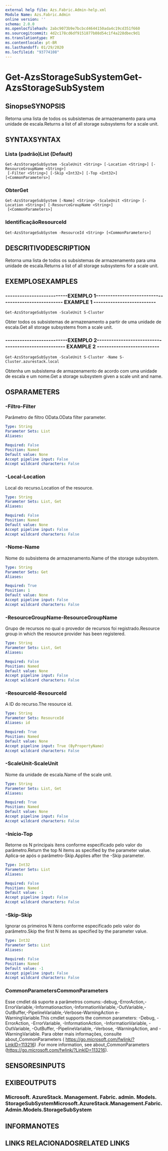 ```yaml
---
external help file: Azs.Fabric.Admin-help.xml
Module Name: Azs.Fabric.Admin
online version: ''
schema: 2.0.0
ms.openlocfilehash: 2abc9073b9e7bcbcd4644150ada4c19cd351f660
ms.sourcegitcommit: 4d2c178cd6df9151877b08d54c1f4a228dbec9d1
ms.translationtype: MT
ms.contentlocale: pt-BR
ms.lasthandoff: 01/29/2020
ms.locfileid: "93774108"
---
```

# <span data-ttu-id="12e1a-101">Get-AzsStorageSubSystem</span><span class="sxs-lookup"><span data-stu-id="12e1a-101">Get-AzsStorageSubSystem</span></span>

## <span data-ttu-id="12e1a-102">Sinopse</span><span class="sxs-lookup"><span data-stu-id="12e1a-102">SYNOPSIS</span></span>
<span data-ttu-id="12e1a-103">Retorna uma lista de todos os subsistemas de armazenamento para uma unidade de escala.</span><span class="sxs-lookup"><span data-stu-id="12e1a-103">Returns a list of all storage subsystems for a scale unit.</span></span>

## <span data-ttu-id="12e1a-104">SYNTAX</span><span class="sxs-lookup"><span data-stu-id="12e1a-104">SYNTAX</span></span>

### <span data-ttu-id="12e1a-105">Lista (padrão)</span><span class="sxs-lookup"><span data-stu-id="12e1a-105">List (Default)</span></span>
```
Get-AzsStorageSubSystem -ScaleUnit <String> [-Location <String>] [-ResourceGroupName <String>]
 [-Filter <String>] [-Skip <Int32>] [-Top <Int32>] [<CommonParameters>]
```

### <span data-ttu-id="12e1a-106">Obter</span><span class="sxs-lookup"><span data-stu-id="12e1a-106">Get</span></span>
```
Get-AzsStorageSubSystem [-Name] <String> -ScaleUnit <String> [-Location <String>] [-ResourceGroupName <String>]
 [<CommonParameters>]
```

### <span data-ttu-id="12e1a-107">Identificação</span><span class="sxs-lookup"><span data-stu-id="12e1a-107">ResourceId</span></span>
```
Get-AzsStorageSubSystem -ResourceId <String> [<CommonParameters>]
```

## <span data-ttu-id="12e1a-108">DESCRITIVO</span><span class="sxs-lookup"><span data-stu-id="12e1a-108">DESCRIPTION</span></span>
<span data-ttu-id="12e1a-109">Retorna uma lista de todos os subsistemas de armazenamento para uma unidade de escala.</span><span class="sxs-lookup"><span data-stu-id="12e1a-109">Returns a list of all storage subsystems for a scale unit.</span></span>

## <span data-ttu-id="12e1a-110">EXEMPLOS</span><span class="sxs-lookup"><span data-stu-id="12e1a-110">EXAMPLES</span></span>

### <span data-ttu-id="12e1a-111">--------------------------EXEMPLO 1--------------------------</span><span class="sxs-lookup"><span data-stu-id="12e1a-111">-------------------------- EXAMPLE 1 --------------------------</span></span>
```
Get-AzsStorageSubSystem -ScaleUnit S-Cluster
```

<span data-ttu-id="12e1a-112">Obter todos os subsistemas de armazenamento a partir de uma unidade de escala.</span><span class="sxs-lookup"><span data-stu-id="12e1a-112">Get all storage subsystems from a scale unit.</span></span>

### <span data-ttu-id="12e1a-113">--------------------------EXEMPLO 2--------------------------</span><span class="sxs-lookup"><span data-stu-id="12e1a-113">-------------------------- EXAMPLE 2 --------------------------</span></span>
```
Get-AzsStorageSubSystem -ScaleUnit S-Cluster -Name S-Cluster.azurestack.local
```

<span data-ttu-id="12e1a-114">Obtenha um subsistema de armazenamento de acordo com uma unidade de escala e um nome.</span><span class="sxs-lookup"><span data-stu-id="12e1a-114">Get a storage subsystem given a scale unit and name.</span></span>

## <span data-ttu-id="12e1a-115">OS</span><span class="sxs-lookup"><span data-stu-id="12e1a-115">PARAMETERS</span></span>

### <span data-ttu-id="12e1a-116">-Filtro</span><span class="sxs-lookup"><span data-stu-id="12e1a-116">-Filter</span></span>
<span data-ttu-id="12e1a-117">Parâmetro de filtro OData.</span><span class="sxs-lookup"><span data-stu-id="12e1a-117">OData filter parameter.</span></span>

```yaml
Type: String
Parameter Sets: List
Aliases:

Required: False
Position: Named
Default value: None
Accept pipeline input: False
Accept wildcard characters: False
```

### <span data-ttu-id="12e1a-118">-Local</span><span class="sxs-lookup"><span data-stu-id="12e1a-118">-Location</span></span>
<span data-ttu-id="12e1a-119">Local do recurso.</span><span class="sxs-lookup"><span data-stu-id="12e1a-119">Location of the resource.</span></span>

```yaml
Type: String
Parameter Sets: List, Get
Aliases:

Required: False
Position: Named
Default value: None
Accept pipeline input: False
Accept wildcard characters: False
```

### <span data-ttu-id="12e1a-120">-Nome</span><span class="sxs-lookup"><span data-stu-id="12e1a-120">-Name</span></span>
<span data-ttu-id="12e1a-121">Nome do subsistema de armazenamento.</span><span class="sxs-lookup"><span data-stu-id="12e1a-121">Name of the storage subsystem.</span></span>

```yaml
Type: String
Parameter Sets: Get
Aliases:

Required: True
Position: 1
Default value: None
Accept pipeline input: False
Accept wildcard characters: False
```

### <span data-ttu-id="12e1a-122">-ResourceGroupName</span><span class="sxs-lookup"><span data-stu-id="12e1a-122">-ResourceGroupName</span></span>
<span data-ttu-id="12e1a-123">Grupo de recursos no qual o provedor de recursos foi registrado.</span><span class="sxs-lookup"><span data-stu-id="12e1a-123">Resource group in which the resource provider has been registered.</span></span>

```yaml
Type: String
Parameter Sets: List, Get
Aliases:

Required: False
Position: Named
Default value: None
Accept pipeline input: False
Accept wildcard characters: False
```

### <span data-ttu-id="12e1a-124">-ResourceId</span><span class="sxs-lookup"><span data-stu-id="12e1a-124">-ResourceId</span></span>
<span data-ttu-id="12e1a-125">A ID do recurso.</span><span class="sxs-lookup"><span data-stu-id="12e1a-125">The resource id.</span></span>

```yaml
Type: String
Parameter Sets: ResourceId
Aliases: id

Required: True
Position: Named
Default value: None
Accept pipeline input: True (ByPropertyName)
Accept wildcard characters: False
```

### <span data-ttu-id="12e1a-126">-ScaleUnit</span><span class="sxs-lookup"><span data-stu-id="12e1a-126">-ScaleUnit</span></span>
<span data-ttu-id="12e1a-127">Nome da unidade de escala.</span><span class="sxs-lookup"><span data-stu-id="12e1a-127">Name of the scale unit.</span></span>

```yaml
Type: String
Parameter Sets: List, Get
Aliases:

Required: True
Position: Named
Default value: None
Accept pipeline input: False
Accept wildcard characters: False
```

### <span data-ttu-id="12e1a-128">-Início</span><span class="sxs-lookup"><span data-stu-id="12e1a-128">-Top</span></span>
<span data-ttu-id="12e1a-129">Retorne os N principais itens conforme especificado pelo valor do parâmetro.</span><span class="sxs-lookup"><span data-stu-id="12e1a-129">Return the top N items as specified by the parameter value.</span></span>
<span data-ttu-id="12e1a-130">Aplica-se após o parâmetro-Skip.</span><span class="sxs-lookup"><span data-stu-id="12e1a-130">Applies after the -Skip parameter.</span></span>

```yaml
Type: Int32
Parameter Sets: List
Aliases:

Required: False
Position: Named
Default value: -1
Accept pipeline input: False
Accept wildcard characters: False
```

### <span data-ttu-id="12e1a-131">-Skip</span><span class="sxs-lookup"><span data-stu-id="12e1a-131">-Skip</span></span>
<span data-ttu-id="12e1a-132">Ignorar os primeiros N itens conforme especificado pelo valor do parâmetro.</span><span class="sxs-lookup"><span data-stu-id="12e1a-132">Skip the first N items as specified by the parameter value.</span></span>

```yaml
Type: Int32
Parameter Sets: List
Aliases:

Required: False
Position: Named
Default value: -1
Accept pipeline input: False
Accept wildcard characters: False
```

### <span data-ttu-id="12e1a-133">CommonParameters</span><span class="sxs-lookup"><span data-stu-id="12e1a-133">CommonParameters</span></span>
<span data-ttu-id="12e1a-134">Esse cmdlet dá suporte a parâmetros comuns:-debug,-ErrorAction,-ErrorVariable,-Informationaction,-InformationVariable,-OutVariable,-OutBuffer,-PipelineVariable,-Verbose-WarningAction e-WarningVariable.</span><span class="sxs-lookup"><span data-stu-id="12e1a-134">This cmdlet supports the common parameters: -Debug, -ErrorAction, -ErrorVariable, -InformationAction, -InformationVariable, -OutVariable, -OutBuffer, -PipelineVariable, -Verbose, -WarningAction, and -WarningVariable.</span></span> <span data-ttu-id="12e1a-135">Para obter mais informações, consulte about_CommonParameters ( https://go.microsoft.com/fwlink/?LinkID=113216) .</span><span class="sxs-lookup"><span data-stu-id="12e1a-135">For more information, see about_CommonParameters (https://go.microsoft.com/fwlink/?LinkID=113216).</span></span>

## <span data-ttu-id="12e1a-136">SENSORES</span><span class="sxs-lookup"><span data-stu-id="12e1a-136">INPUTS</span></span>

## <span data-ttu-id="12e1a-137">EXIBE</span><span class="sxs-lookup"><span data-stu-id="12e1a-137">OUTPUTS</span></span>

### <span data-ttu-id="12e1a-138">Microsoft. AzureStack. Management. Fabric. admin. Models. StorageSubSystem</span><span class="sxs-lookup"><span data-stu-id="12e1a-138">Microsoft.AzureStack.Management.Fabric.Admin.Models.StorageSubSystem</span></span>
## <span data-ttu-id="12e1a-139">INFORMA</span><span class="sxs-lookup"><span data-stu-id="12e1a-139">NOTES</span></span>

## <span data-ttu-id="12e1a-140">LINKS RELACIONADOS</span><span class="sxs-lookup"><span data-stu-id="12e1a-140">RELATED LINKS</span></span>
